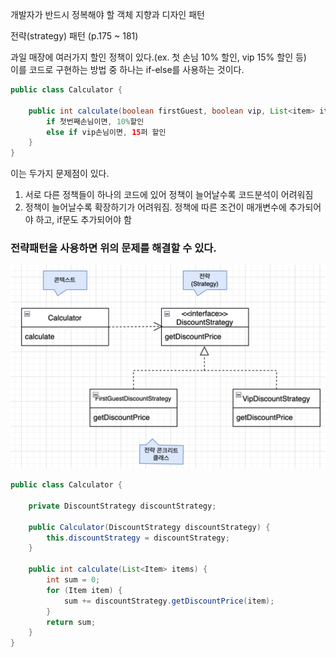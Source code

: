 개발자가 반드시 정복해야 할 객체 지향과 디자인 패턴

전략(strategy) 패턴 (p.175 ~ 181)

과일 매장에 여러가지 할인 정책이 있다.(ex. 첫 손님 10% 할인, vip 15% 할인 등)
<br>이를 코드로 구현하는 방법 중 하나는 if-else를 사용하는 것이다.
```java
public class Calculator {
    
    public int calculate(boolean firstGuest, boolean vip, List<item> items) {
        if 첫번째손님이면, 10%할인
        else if vip손님이면, 15퍼 할인
    }
}
```
이는 두가지 문제점이 있다.
1. 서로 다른 정책들이 하나의 코드에 있어 정책이 늘어날수록 코드분석이 어려워짐
2. 정책이 늘어날수록 확장하기가 어려워짐. 정책에 따른 조건이 매개변수에 추가되어야 하고, if문도 추가되어야 함

### 전략패턴을 사용하면 위의 문제를 해결할 수 있다.

![img.png](images/img.png)

```java
public class Calculator {
    
    private DiscountStrategy discountStrategy;
    
    public Calculator(DiscountStrategy discountStrategy) {
        this.discountStrategy = discountStrategy;
    }
    
    public int calculate(List<Item> items) {
        int sum = 0;
        for (Item item) {
            sum += discountStrategy.getDiscountPrice(item);
        }
        return sum;
    }
}
```
